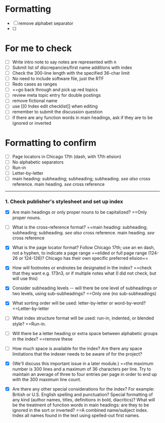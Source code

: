 
# Formatting
- [ ] remove alphabet separator
- [ ] 
# For me to check 

- [ ] Write intro note to say notes are represented with n
- [ ] Submit list of discrepancies/first name additions with index
- [ ] Check the 300-line length with the specified 36-char limit
- [ ] No need to include software file, just the RTF
- [ ] Redo cases as ranges
- [ ] ==go back through and pick up red topics
- [ ]  review meta topic entry for double postings
- [ ] remove fictional name
- [ ] use [[0 Index edit checklist]] when editing
- [ ] remember to submit the discussion question
- [ ] if there are any function words in main headings, ask if they are to be ignored or inverted

# Formatting to confirm
- [ ] Page locators in Chicago 17th (dash, with 17th elision)
- [ ] No alphabetic separators
- [ ] Run-in
- [ ] Letter-by-letter
- [ ] main heading: subheading; subheading; subheading. _see also_ cross reference. main heading. _see_ cross reference

-----
### 1. Check publisher's stylesheet and set up index

- [x] Are main headings or only proper nouns to be capitalized? ==Only proper nouns.
- [ ] What is the cross-reference format? ==main heading: subheading; subheading; subheading. _see also_ cross reference. main heading. _see_ cross reference
- [x] What is the page locator format? Follow Chicago 17th; use an en dash, not a hyphen, to indicate a page range ==elided or full page range (124-26 or 124-126)? Chicago has their own specific preferred elision==
- [x] How will footnotes or endnotes be designated in the index? ==check that they want e.g. 173n3, or if multiple notes what (I did not check, but will use this)
- [x] Consider subheading levels -- will there be one level of subheadings or two levels, using sub-subheadings? ==Only one (no sub-subheadings)
- [x] What sorting order will be used: letter-by-letter or word-by-word? ==Letter-by-letter
- [ ] What index structure format will be used: run-in, indented, or blended style? ==Run-in.
- [ ] Will there be a letter heading or extra space between alphabetic groups in the index? ==remove these
- [ ] How much space is available for the index? Are there any space limitations that the indexer needs to be aware of for the project? 
- [x] (We'll discuss this important issue in a later module.) ==the maximum number is 300 lines and a maximum of 36 characters per line. Try to maintain an average of three to four entries per page in order to end up with the 300 maximum line count.
- [x] Are there any other special considerations for the index? For example: British or U.S. English spelling and punctuation? Special formatting of any kind (author names, titles, definitions in bold, diacritics)? What will be the treatment of function words in main headings: are they to be ignored in the sort or inverted? ==A combined name/subject index. Index all names found in the text using spelled-out first names.

